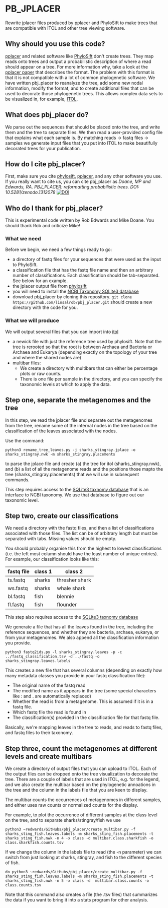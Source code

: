 # PB_JPLACER

Rewrite jplacer files produced by pplacer and PhyloSift to make trees that are compatible with ITOL and other tree 
viewing software.

## Why should you use this code?


[pplacer](http://matsen.github.io/pplacer/) and related software like [PhyloSift](https://phylosift.wordpress.com/) don't create trees. They map reads
onto trees and output a probabilistic description of where a read should appear on a tree. For more information why, take a look at the 
[pplacer paper](http://journals.plos.org/plosone/article?id=10.1371/journal.pone.0031009) that describes the format. The problem with this format
is that it is not compatible with a lot of common phylogenetic software. We have written pbj_placer to reanalyze the tree, add some new nodal information,
modify the format, and to create additional files that can be used to decorate those phylogenetic trees. 
This allows complex data sets to be visualized in, for example, [ITOL](https://itol.embl.de).

## What does pbj_placer do?

We parse out the sequences that should be placed onto the tree, and write them and the tree to separate files.
We then read a user-provided config file that explains what each sample is. By matching reads -> fastq files -> samples
we generate input files that you put into ITOL to make beautifully decorated trees for your publication.

## How do I cite pbj_placer?

First, make sure you cite [phylosift](https://www.ncbi.nlm.nih.gov/pubmed/24482762), [pplacer](https://www.ncbi.nlm.nih.gov/pubmed/21034504), and any other software you use. 
If you really want to cite us, you can cite pbj_placer as *Doane, MP and Edwards, RA. PBJ_PLACER: reformatting probabilistic trees. DOI: 10.5281/zenodo.1312078* 
[![DOI](https://zenodo.org/badge/140918593.svg)](https://zenodo.org/badge/latestdoi/140918593)

## Who do I thank for pbj_placer?

This is experimental code written by Rob Edwards and Mike Doane. You should thank Rob and criticize Mike!

### What we need

Before we begin, we need a few things ready to go:

- a directory of fastq files for your sequences that were used as the input to PhyloSift.
- a classification file that has the fastq file name and then an arbitrary number of classifications. Each classification should be tab-separated. See below for an example.
- the jplacer output file from [phylosift](https://github.com/gjospin/PhyloSift)
- you will need to install the [NCBI Taxonomy SQLite3 database](https://github.com/linsalrob/EdwardsLab/tree/master/taxon)
- download pbj_placer by cloning this repository. `git clone https://github.com/linsalrob/pbj_placer.git` should create a new directory with the code for you.

### What we will produce

We will output several files that you can import into [itol](https://itol.embl.de)

- a newick file with just the reference tree used by phylosift. Note that the tree is rerooted
so that the root is between Archaea and Bacteria or Archaea and Eukarya (depending exactly on the topology of your tree
and where the shared nodes are)
- multibar files:
  - We create a directory with multibars that can either be percentage plots or raw counts.
  - There is one file per sample in the directory, and you can specify the taxonomic levels at which to apply the data.



## Step one, separate the metagenomes and the tree

In this step, we read the jplacer file and separate out the metagenomes from the tree, rename some of the internal nodes in the tree
based on the classification of the leaves associated with the nodes.

Use the command:

```
python3 rename_tree_leaves.py -j sharks_stingray.jplace -o sharks_stingray.nwk -m sharks_stingray.placements
```

to parse the jplace file and create (a) the tree for itol (sharks_stingray.nwk), and (b) a list of all the metagenome reads
and the positions those mapto the tree (sharks_stingray.placements) that we will use in subsequent commands.

This step requires access to the [SQLite3 taxnomy database](https://github.com/linsalrob/EdwardsLab/tree/master/taxon)
that is an interface to NCBI taxonomy. We use that database to figure out our taxonomic level.


## Step two, create our classifications

We need a directory with the fastq files, and then a list of classifications associated with those files.
The list can be of arbitrary length but must be separated with tabs. Missing values should be empty.

You should probably organise this from the highest to lowest classifications (i.e. the left most 
column should have the least number of unique entries). For example, our classification looks like this:

| fastq file | class 1 | class 2 |
| --- | --- | --- | 
| ts.fastq | sharks | thresher shark | 
| ws.fastq | sharks | whale shark |
| bl.fastq | fish | blennie |
| fl.fastq | fish | flounder |

This step also requires access to the [SQLite3 taxnomy database](https://github.com/linsalrob/EdwardsLab/tree/master/taxon)

We generate a file that has all the leaves found in the tree, including the reference sequences, and whether they are 
bacteria, archaea, eukarya, or from your metagenomes. We also append all the classification information you provide.

```
python3 fastq2ids.py -l sharks_stingray.leaves -p -c ../fastq_classification.tsv -d ../fastq -o sharks_stingray.leaves.labels
```

This creates a new file that has several columns (depending on exactly how many metadata classes you provide in your
fastq classification file):

- The original name of the fastq read
- The modified name as it appears in the tree (some special characters like : and . are automatically replaced)
- Whether the read is from a metagenome. This is assumed if it is in a fastq file.
- Which fastq file the read is found in
- The classification(s) provided in the classification file for that fastq file.

Basically, we're mapping leaves in the tree to reads, and reads to fastq files, and fastq files to their taxonomy.


## Step three, count the metagenomes at different levels and create multibars

We create a directory of output files that you can upload to ITOL. Each of the output files can be dropped onto the tree
visualization to decorate the tree. There are a couple of labels that are used in ITOL, e.g. for the legend, and 
we also create the multibar based on the phylogenetic annoations in the tree and the column in the 
labels file that you are keen to display.

The multibar counts the occurrences of metagenomes in different samples, and either uses raw counts or normalized
counts for the display.

For example, to plot the occurrence of different samples at the class level on the tree, and to separate sharks/stingray/fish
we use 

```angular2html
python3 ~redwards/GitHubs/pbj_placer/create_multibar.py -f  sharks_sting_fish.leaves.labels -m sharks_sting_fish.placements -t sharks_sting_fish.nwk -n 4 -x class -d multibar.class.sharkfish -o class.sharkfish.counts.tsv
```

If we change the column in the labels file to read (the -n parameter) we can switch from just looking at sharks, stingray,
and fish to the different species of fish. 

````angular2html
do python3 ~redwards/GitHubs/pbj_placer/create_multibar.py -f  sharks_sting_fish.leaves.labels -m sharks_sting_fish.placements -t sharks_sting_fish.nwk -n 5 -x class -d  multibar.class.counts -o class.counts.tsv
````

Note that this command also creates a file (the .tsv files) that summarizes the data if you want to bring it into
a stats program for other analysis.

